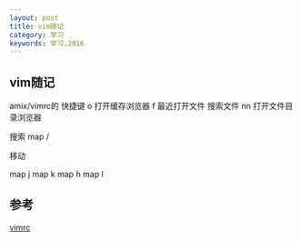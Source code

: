 ```yaml
---
layout: post
title: vim随记
category: 学习
keywords: 学习,2016
---
```



## vim随记
amix/vimrc的 快捷键
<leader> o 打开缓存浏览器
<leader> f 最近打开文件
<c-f> 搜索文件
<leader> nn 打开文件目录浏览器

搜索
map <space> / 

移动

map <c-j> <c-w> j
map <c-k> <c-w> k
map <c-h> <c-w> h
map <c-l> <c-w> l

## 参考

[vimrc](https://github.com/amix/vimrc)
